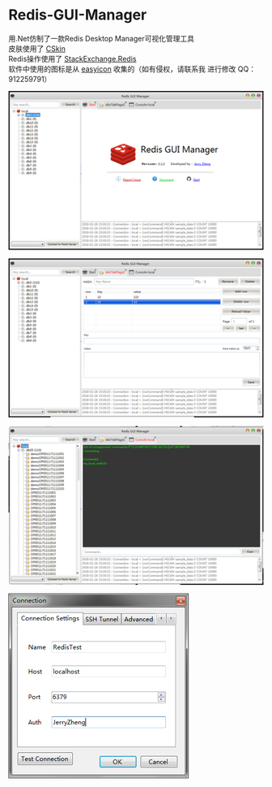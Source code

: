 # Redis-GUI-Manager  
用.Net仿制了一款Redis Desktop Manager可视化管理工具  
皮肤使用了 [CSkin](http://www.cskin.net/)  
Redis操作使用了 [StackExchange.Redis](https://github.com/StackExchange/StackExchange.Redis)  
软件中使用的图标是从 [easyicon](https://www.easyicon.net/) 收集的（如有侵权，请联系我 进行修改 QQ：912259791）  

![欢迎界面](https://github.com/ZJ69719496/Redis-GUI-Manager/blob/master/%E6%AC%A2%E8%BF%8E%E7%95%8C%E9%9D%A2.png)  

![编辑界面](https://github.com/ZJ69719496/Redis-GUI-Manager/blob/master/%E8%AE%BE%E5%80%BC%E7%95%8C%E9%9D%A2.png)  

![命令界面](https://github.com/ZJ69719496/Redis-GUI-Manager/blob/master/%E5%91%BD%E4%BB%A4%E7%95%8C%E9%9D%A2.png)  

![连接界面](https://github.com/ZJ69719496/Redis-GUI-Manager/blob/master/%E8%BF%9E%E6%8E%A5%E7%95%8C%E9%9D%A2.png)  
